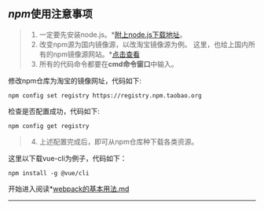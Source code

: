 ## *npm*使用注意事项
>1. 一定要先安装node.js。*[附上node.js下载地址](https://nodejs.org/dist/v14.15.4/node-v14.15.4-x64.msi)。
>2. 改变npm源为国内镜像源，以改淘宝镜像源为例。
>这里，也给上国内所有的npm镜像源网站。*[点击查看](https://www.yuque.com/fvxoda/vgveyq/pv5gwr)
>3. 所有的代码命令都要在**cmd命令窗口**中输入。

修改npm仓库为淘宝的镜像网址，代码如下:
```
npm config set registry https://registry.npm.taobao.org
```
检查是否配置成功，代码如下:
```
npm config get registry
```
>4. 上述配置完成后，即可从npm仓库种下载各类资源。

这里以下载vue-cli为例子，代码如下：
```
npm install -g @vue/cli
```
开始进入阅读*[webpack的基本用法.md](webpack的基本用法\webpack的基本用法.md)
*********************
